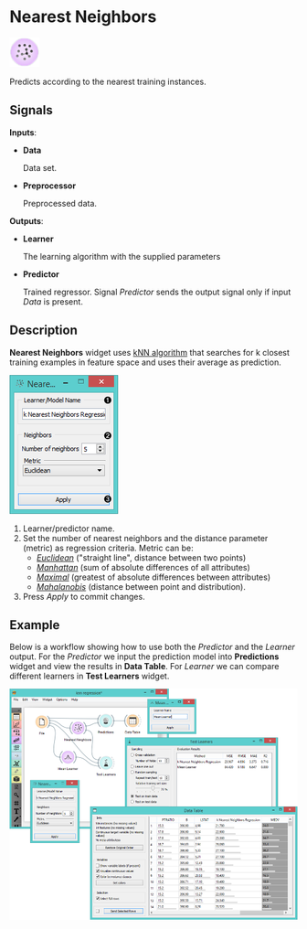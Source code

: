 Nearest Neighbors
=================

![Nearest Neighbors](icons/k-nearest-neighbors-regression.png)

Predicts according to the nearest training instances.

Signals
-------

**Inputs**:

- **Data**

  Data set.

- **Preprocessor**

  Preprocessed data.

**Outputs**:

- **Learner**

  The learning algorithm with the supplied parameters

- **Predictor**

  Trained regressor. Signal *Predictor* sends the output signal only if input *Data* is present.

Description
-----------

**Nearest Neighbors** widget uses [kNN algorithm](https://en.wikipedia.org/wiki/K-nearest_neighbors_algorithm) that searches for k closest training examples in feature space and
uses their average as prediction.

![image](images/NearestNeighbors-stamped.png)

1. Learner/predictor name.
2. Set the number of nearest neighbors and the distance parameter (metric) as regression criteria. Metric can be:
    - [*Euclidean*](https://en.wikipedia.org/wiki/Euclidean_distance) ("straight line", distance between two points)
    - [*Manhattan*](https://en.wikipedia.org/wiki/Taxicab_geometry) (sum of absolute differences of all attributes)
    - [*Maximal*](https://en.wikipedia.org/wiki/Chebyshev_distance) (greatest of absolute differences between attributes)
    - [*Mahalanobis*](https://en.wikipedia.org/wiki/Mahalanobis_distance) (distance between point and distribution).
3. Press *Apply* to commit changes.

Example
-------

Below is a workflow showing how to use both the *Predictor* and the *Learner* output. For the *Predictor* we input the 
prediction model into **Predictions** widget and view the results in **Data Table**. For *Learner* we can compare different 
learners in **Test Learners** widget.

<img src="images/NearestNeighbors-example.png" alt="img" width="600">
